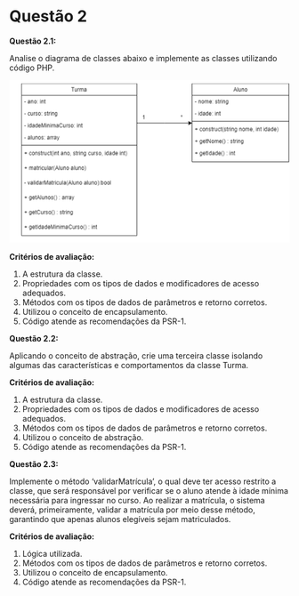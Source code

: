 # Questão 2

**Questão 2.1:**

Analise o diagrama de classes abaixo e implemente as classes utilizando código PHP.

![img questao 2](https://github.com/Tav1nnn/trabalho-poo/blob/main/img/q2.png)

**Critérios de avaliação:**

1. A estrutura da classe.
2. Propriedades com os tipos de dados e modificadores de acesso adequados.
3. Métodos com os tipos de dados de parâmetros e retorno corretos.
4. Utilizou o conceito de encapsulamento.
5. Código atende as recomendações da PSR-1.

**Questão 2.2:**

Aplicando o conceito de abstração, crie uma terceira classe isolando algumas das características e comportamentos da classe Turma.

**Critérios de avaliação:**

1. A estrutura da classe.
2. Propriedades com os tipos de dados e modificadores de acesso adequados.
3. Métodos com os tipos de dados de parâmetros e retorno corretos.
4. Utilizou o conceito de abstração.
5. Código atende as recomendações da PSR-1.

**Questão 2.3:**

Implemente o método ‘validarMatrícula’, o qual deve ter acesso restrito a classe, que será responsável por verificar se o aluno atende à idade mínima necessária para ingressar no curso. Ao realizar a matrícula, o sistema deverá, primeiramente, validar a matrícula por meio desse método, garantindo que apenas alunos elegíveis sejam matriculados.

**Critérios de avaliação:**

1. Lógica utilizada.
2. Métodos com os tipos de dados de parâmetros e retorno corretos.
3. Utilizou o conceito de encapsulamento.
4. Código atende as recomendações da PSR-1.

